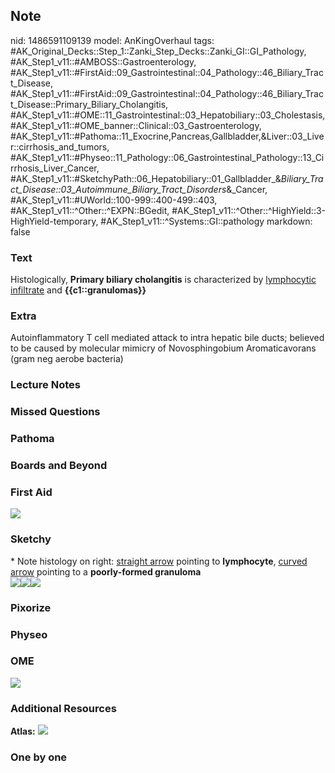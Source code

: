 ## Note
nid: 1486591109139
model: AnKingOverhaul
tags: #AK_Original_Decks::Step_1::Zanki_Step_Decks::Zanki_GI::GI_Pathology, #AK_Step1_v11::#AMBOSS::Gastroenterology, #AK_Step1_v11::#FirstAid::09_Gastrointestinal::04_Pathology::46_Biliary_Tract_Disease, #AK_Step1_v11::#FirstAid::09_Gastrointestinal::04_Pathology::46_Biliary_Tract_Disease::Primary_Biliary_Cholangitis, #AK_Step1_v11::#OME::11_Gastrointestinal::03_Hepatobiliary::03_Cholestasis, #AK_Step1_v11::#OME_banner::Clinical::03_Gastroenterology, #AK_Step1_v11::#Pathoma::11_Exocrine,Pancreas,Gallbladder,&Liver::03_Liver::cirrhosis_and_tumors, #AK_Step1_v11::#Physeo::11_Pathology::06_Gastrointestinal_Pathology::13_Cirrhosis_Liver_Cancer, #AK_Step1_v11::#SketchyPath::06_Hepatobiliary::01_Gallbladder_&_Biliary_Tract_Disease::03_Autoimmune_Biliary_Tract_Disorders_&_Cancer, #AK_Step1_v11::#UWorld::100-999::400-499::403, #AK_Step1_v11::^Other::^EXPN::BGedit, #AK_Step1_v11::^Other::^HighYield::3-HighYield-temporary, #AK_Step1_v11::^Systems::GI::pathology
markdown: false

### Text
<div>
  <div>
    Histologically, <b>Primary biliary cholangitis</b> is
    characterized by <u>lymphocytic infiltrate</u> and
    <b>{{c1::granulomas}}</b>
  </div>
</div>

### Extra
Autoinflammatory T cell mediated attack to intra hepatic bile ducts; believed to be caused by molecular mimicry of Novosphingobium Aromaticavorans (gram neg aerobe bacteria)

### Lecture Notes


### Missed Questions


### Pathoma


### Boards and Beyond


### First Aid
<img src="tmpJ60U4q.png">

### Sketchy
<div>
  * Note histology on right: <u>straight arrow</u> pointing to
  <b>lymphocyte</b>, <u>curved arrow</u> pointing to a
  <b>poorly-formed granuloma</b>
</div><img src=
"Screen%20Shot%202020-01-26%20at%203.58.26%20PM.JPG"><img src=
"Screen%20Shot%202020-01-26%20at%203.58.00%20PM.JPG"><img src=
"Zoverall%20picture%20(60)_1566160514431.JPG">

### Pixorize


### Physeo


### OME
<div class="ome-widget">
  <a href=
  "https://onlinemeded.org/spa/gastroenterology?ref=anki"><img src=
  "_OME_AnkiFlashcards_Topic_3.png"></a>
</div>

### Additional Resources
<b>Atlas:</b> <img src="tmpU_HYzb.png">

### One by one

